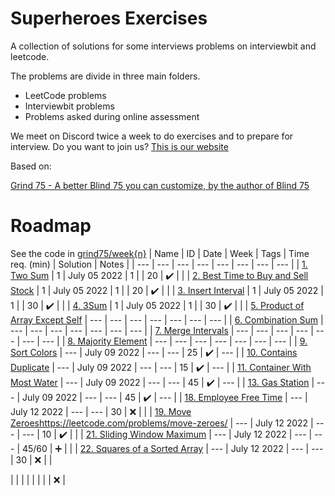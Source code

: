 # Superheroes Exercises

A collection of solutions for some interviews problems on interviewbit and leetcode.

The problems are divide in three main folders.

- LeetCode problems
- Interviewbit problems
- Problems asked during online assessment

We meet on Discord twice a week to do exercises and to prepare for interview. 
Do you want to join us? [This is our website](https://www.superheroesvalley.fun/)

Based on: 

[Grind 75 - A better Blind 75 you can customize, by the author of Blind 75](https://www.techinterviewhandbook.org/grind75?hours=20&order=topics&weeks=8)

# Roadmap
See the code in [grind75/week{n}](./grind75/)
| Name | ID | Date | Week | Tags | Time req. (min) | Solution | Notes |
| --- | --- | --- | --- | --- | --- | --- | --- |
| [1. Two Sum](https://leetcode.com/problems/two-sum/) | 1 | July 05 2022 | 1 |  | 20 | :heavy_check_mark: |  |
| [2. Best Time to Buy and Sell Stock](https://leetcode.com/problems/best-time-to-buy-and-sell-stock/) | 1 | July 05 2022 | 1 |  | 20 | :heavy_check_mark: |  |
| [3. Insert Interval](https://leetcode.com/problems/insert-interval/) | 1 | July 05 2022 | 1 |  | 30 | :heavy_check_mark: |  |
| [4. 3Sum](https://leetcode.com/problems/3sum/) | 1 | July 05 2022 | 1 |  | 30 | :heavy_check_mark: |  |
| [5. Product of Array Except Self]() | --- | --- | --- | --- | --- | --- | --- |
| [6. Combination Sum]() | --- | --- | --- | --- | --- | --- | --- |
| [7. Merge Intervals]() | --- | --- | --- | --- | --- | --- | --- |
| [8. Majority Element]() | --- | --- | --- | --- | --- | --- | --- |
| [9. Sort Colors](https://leetcode.com/problems/sort-colors/) | --- | July 09 2022 | --- | --- | 25 | :heavy_check_mark: | --- |
| [10. Contains Duplicate](https://leetcode.com/problems/contains-duplicate/) | --- | July 09 2022 | --- | --- | 15 | :heavy_check_mark: | --- |
| [11. Container With Most Water](https://leetcode.com/problems/container-with-most-water/) | --- | July 09 2022 | --- | --- | 45 | :heavy_check_mark: | --- |
| [13. Gas Station](https://leetcode.com/problems/gas-station/) | --- | July 09 2022 | --- | --- | 45 | :heavy_check_mark: | --- |
| [18. Employee Free Time](https://aaronice.gitbook.io/lintcode/sweep-line/employee-free-time) | --- |  July 12 2022 | --- | --- | 30 | :x: |  |
| [19. Move Zeroes]()https://leetcode.com/problems/move-zeroes/ | --- | July 12 2022 |  --- |  --- | 10 | :heavy_check_mark: |  |
| [21. Sliding Window Maximum](https://leetcode.com/problems/sliding-window-maximum/) | --- | July 12 2022 | --- | --- | 45/60 | :heavy_plus_sign: |  |
| [22. Squares of a Sorted Array]() | --- | July 12 2022 | --- | --- | 30 | :x: |  |

|  |  |  |  |  |  |  | :x: |
